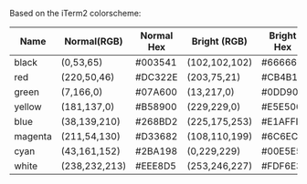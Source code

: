 Based on the iTerm2 colorscheme:

|  Name	 | Normal(RGB)  | 	Normal Hex | Bright (RGB) | Bright Hex |
|--------|--------------|--------------|--------------|------------|
|black   |(0,53,65)		|#003541|(102,102,102)|#666666|
|red 	 |(220,50,46)	|#DC322E|(203,75,21)|#CB4B15|
|green 	 |(7,166,0)		|#07A600|(13,217,0)|#0DD900|
|yellow  |(181,137,0)	|#B58900|(229,229,0)|#E5E500|
|blue    |(38,139,210)	|#268BD2|(225,175,253)|#E1AFFD|
|magenta |(211,54,130)	|#D33682|(108,110,199)|#6C6EC7|
|cyan 	 |(43,161,152)	|#2BA198|(0,229,229)|#00E5E5|
|white 	 |(238,232,213)	|#EEE8D5|(253,246,227)|#FDF6E3|
